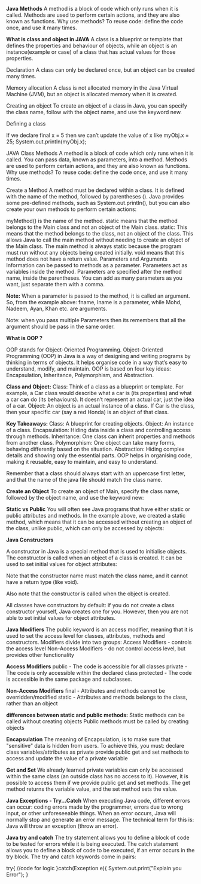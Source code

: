 **Java Methods**
A method is a block of code which only runs when it is called.
Methods are used to perform certain actions, and they are also known as functions.
Why use methods? To reuse code: define the code once, and use it many times.


**What is class and object in JAVA**
A class is a blueprint or template that defines the properties and behaviour of objects, while an object is an instance(example or case) of a class that has actual values for those properties.

Declaration
A class can only be declared once, but an object can be created many times. 
 
Memory allocation
A class is not allocated memory in the Java Virtual Machine (JVM), but an object is allocated memory when it is created. 
 
Creating an object
To create an object of a class in Java, you can specify the class name, follow with the object name, and use the keyword new. 


Defining a class




If we declare final x = 5 then we can’t update the value of x
like  myObj.x = 25;
System.out.println(myObj.x);



JAVA Class Methods
A method is a block of code which only runs when it is called.
You can pass data, known as parameters, into a method.
Methods are used to perform certain actions, and they are also known as functions.
Why use methods? To reuse code: define the code once, and use it many times.


Create a Method
A method must be declared within a class. It is defined with the name of the method, followed by parentheses (). Java provides some pre-defined methods, such as System.out.println(), but you can also create your own methods to perform certain actions:



myMethod() is the name of the method.
static means that the method belongs to the Main class and not an object of the Main class.
static: This means that the method belongs to the class, not an object of the class. This allows Java to call the main method without needing to create an object of the Main class. The main method is always static because the program must run without any objects being created initially.
void means that this method does not have a return value.
Parameters and Arguments
Information can be passed to methods as a parameter. Parameters act as variables inside the method.
Parameters are specified after the method name, inside the parentheses. You can add as many parameters as you want, just separate them with a comma.




**Note:**
When a parameter is passed to the method, it is called an argument. 
So, from the example above: fname, lname is a parameter, while Mohd, Nadeem, Ayan, Khan etc. are arguments.
 
Note:
 when you pass multiple Parameters then its remembers that all the argument should be pass in the same order.















**What is OOP ?**

OOP stands for Object-Oriented Programming.
Object-Oriented Programming (OOP) in Java is a way of designing and writing programs by thinking in terms of objects. It helps organise code in a way that’s easy to understand, modify, and maintain. OOP is based on four key ideas: Encapsulation, Inheritance, Polymorphism, and Abstraction.

**Class and Object:**
Class: Think of a class as a blueprint or template. For example, a Car class would describe what a car is (its properties) and what a car can do (its behaviours). It doesn’t represent an actual car, just the idea of a car.
Object: An object is an actual instance of a class. If Car is the class, then your specific car (say a red Honda) is an object of that class.

             

**Key Takeaways:**
Class: A blueprint for creating objects.
Object: An instance of a class.
Encapsulation: Hiding data inside a class and controlling access through methods.
Inheritance: One class can inherit properties and methods from another class.
Polymorphism: One object can take many forms, behaving differently based on the situation.
Abstraction: Hiding complex details and showing only the essential parts.
OOP helps in organising code, making it reusable, easy to maintain, and easy to understand.


Remember that a class should always start with an uppercase first letter, and that the name of the java file should match the class name.


**Create an Object**
To create an object of Main, specify the class name, followed by the object name, and use the keyword new:




**Static vs Public** 
You will often see Java programs that have either static or public attributes and methods. 
In the example above, we created a static method, which means that it can be accessed without creating an object of the class, unlike public, which can only be accessed by objects:






**Java Constructors**

A constructor in Java is a special method that is used to initialise objects. The constructor is called when an object of a class is created. It can be used to set initial values for object attributes:



Note that the constructor name must match the class name, and it cannot have a return type (like void).

Also note that the constructor is called when the object is created.

All classes have constructors by default: if you do not create a class constructor yourself, Java creates one for you. However, then you are not able to set initial values for object attributes.

**Java Modifiers**
The public keyword is an access modifier, meaning that it is used to set the access level for classes, attributes, methods and constructors.
Modifiers divide into two groups:
Access Modifiers - controls the access level
Non-Access Modifiers - do not control access level, but provides other functionality


**Access Modifiers**
public - The code is accessible for all classes
private - The code is only accessible within the declared class
protected - The code is accessible in the same package and subclasses.



**Non-Access Modifiers**
final -  Attributes and methods cannot be overridden/modified 
static - Attributes and methods belongs to the class, rather than an object 


**differences between static and public methods:**
Static methods can be called without creating objects
Public methods must be called by creating objects

**Encapsulation**
The meaning of Encapsulation, is to make sure that "sensitive" data is hidden from users. To achieve this, you must:
declare class variables/attributes as private 
provide public get and set methods to access and update the value of a private variable

**Get and Set**
We already learned private variables can only be accessed within the same class (an outside class has no access to it). However, it is possible to access them if we provide public get and set methods.
The get method returns the variable value, and the set method sets the value.

**Java Exceptions - Try...Catch**
When executing Java code, different errors can occur: coding errors made by the programmer, errors due to wrong input, or other unforeseeable things.
When an error occurs, Java will normally stop and generate an error message. The technical term for this is: Java will throw an exception (throw an error).

**Java try and catch**
The try statement allows you to define a block of code to be tested for errors while it is being executed.
The catch statement allows you to define a block of code to be executed, if an error occurs in the try block.
The try and catch keywords come in pairs:

try{
    //code for logic
}catch(Exception e){
    System.out.print("Explain you Error");
}
